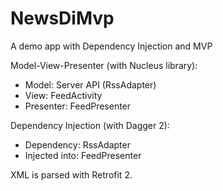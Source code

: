 # NewsDiMvp
A demo app with Dependency Injection and MVP

Model-View-Presenter (with Nucleus library):
- Model: Server API (RssAdapter)
- View: FeedActivity
- Presenter: FeedPresenter

Dependency Injection (with Dagger 2):
- Dependency: RssAdapter
- Injected into: FeedPresenter

XML is parsed with Retrofit 2.
